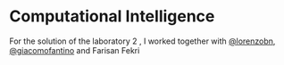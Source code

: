 Computational Intelligence
==========================

For the solution of the laboratory 2 , I worked together with [@lorenzobn](https://www.github.com/lorenzobn), [@giacomofantino](https://www.github.com/giacomofantino) and Farisan Fekri 
